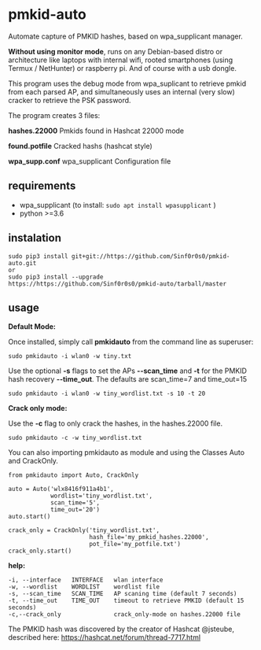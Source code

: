 # pmkid-auto

Automate capture of PMKID hashes, based on wpa_supplicant manager.

**Without using monitor mode**, runs on any Debian-based distro or architecture like laptops with internal wifi, rooted smartphones (using Termux / NetHunter) or raspberry pi.
And of course with a usb dongle.


This program uses the debug mode from wpa_suplicant to retrieve pmkid from each parsed AP, and simultaneously uses an internal (very slow) cracker to retrieve the PSK password.

The program creates 3 files:

**hashes.22000** Pmkids found in Hashcat 22000 mode

**found.potfile** Cracked hashs (hashcat style)

**wpa_supp.conf** wpa_supplicant Configuration file

## requirements

- wpa_supplicant  (to install: ```sudo apt install wpasupplicant``` )
- python >=3.6

## instalation


    sudo pip3 install git+git://https://github.com/Sinf0r0s0/pmkid-auto.git
    or
    sudo pip3 install --upgrade https://https://github.com/Sinf0r0s0/pmkid-auto/tarball/master
    

## usage

**Default Mode:**

Once installed, simply call **pmkidauto** from the command line as superuser:

    sudo pmkidauto -i wlan0 -w tiny.txt
    
Use the optional **-s** flags to set the APs **--scan_time** and **-t** for the PMKID hash recovery **--time_out**.
The defaults are scan_time=7  and time_out=15

    sudo pmkidauto -i wlan0 -w tiny_wordlist.txt -s 10 -t 20
    
   
**Crack only mode:**

Use the **-c** flag to only crack the hashes, in the hashes.22000 file.

    
    sudo pmkidauto -c -w tiny_wordlist.txt
    

You can also importing pmkidauto as module and using the Classes Auto and CrackOnly.

    from pmkidauto import Auto, CrackOnly

    auto = Auto('wlx8416f911a4b1',
                wordlist='tiny_wordlist.txt',
                scan_time='5',
                time_out='20')
    auto.start()

    crack_only = CrackOnly('tiny_wordlist.txt',
                           hash_file='my_pmkid_hashes.22000',
                           pot_file='my_potfile.txt')
    crack_only.start()
    
**help:**

    -i, --interface   INTERFACE   wlan interface
    -w, --wordlist    WORDLIST    wordlist file
    -s, --scan_time   SCAN_TIME   AP scaning time (default 7 seconds)
    -t, --time_out    TIME_OUT    timeout to retrieve PMKID (default 15 seconds)
    -c,--crack_only               crack_only-mode on hashes.22000 file


The PMKID hash was discovered by the creator of Hashcat @jsteube, described here: https://hashcat.net/forum/thread-7717.html

